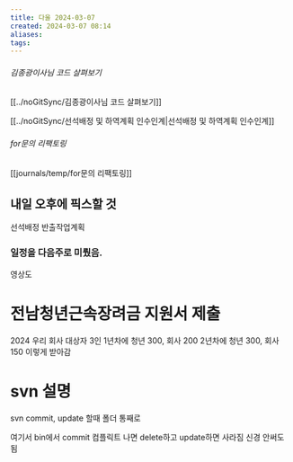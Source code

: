 ```yaml
---
title: 다울 2024-03-07
created: 2024-03-07 08:14
aliases: 
tags:
---
```


###### 김종광이사님 코드 살펴보기
[[../noGitSync/김종광이사님 코드 살펴보기]]

[[../noGitSync/선석배정 및 하역계획 인수인계|선석배정 및 하역계획 인수인계]]

###### for문의 리팩토링
[[journals/temp/for문의 리팩토링]]

## 내일 오후에 픽스할 것
선석배정
반출작업계획

### 일정을 다음주로 미뤘음.
영상도 

# 전남청년근속장려금 지원서 제출
2024 우리 회사 대상자 3인
1년차에 청년 300, 회사 200
2년차에 청년 300, 회사 150
이렇게 받아감

# svn 설명
svn commit, update 할때 폴더 통째로

여기서 bin에서 commit 컴플릭트 나면 delete하고 update하면 사라짐
신경 안써도 됨


